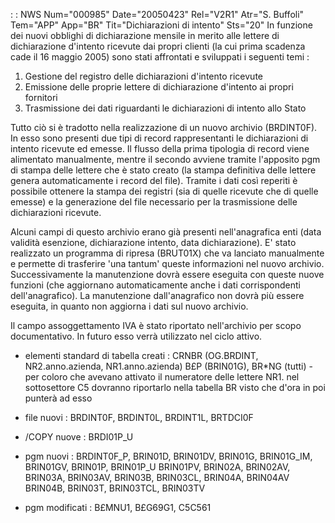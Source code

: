  :  : NWS Num="000985" Date="20050423" Rel="V2R1" Atr="S. Buffoli" Tem="APP" App="BR" Tit="Dichiarazioni di intento" Sts="20"
In funzione dei nuovi obblighi di dichiarazione mensile in merito alle lettere di dichiarazione d'intento ricevute dai propri clienti (la cui prima scadenza cade il 16 maggio 2005) sono stati affrontati e sviluppati i seguenti temi : 

1) Gestione del registro delle dichiarazioni d'intento ricevute
2) Emissione delle proprie lettere di dichiarazione d'intento ai propri fornitori
3) Trasmissione dei dati riguardanti le dichiarazioni di intento allo Stato

Tutto ciò si è tradotto nella realizzazione di un nuovo archivio (BRDINT0F). In esso sono presenti
due tipi di record rappresentanti le dichiarazioni di intento ricevute ed emesse. Il flusso della prima tipologia di record viene alimentato manualmente, mentre il secondo avviene tramite l'apposito pgm di stampa delle lettere che è stato creato (la stampa definitiva delle lettere genera automaticamente i record del file). Tramite i dati così reperiti è possibile ottenere la stampa dei registri (sia di quelle ricevute che di quelle emesse) e la generazione del
file necessario per la trasmissione delle dichiarazioni ricevute.

Alcuni campi di questo archivio erano già presenti nell'anagrafica enti (data validità esenzione, dichiarazione intento, data dichiarazione).
E' stato realizzato un programma di ripresa (BRUT01X) che va lanciato manualmente e permette di trasferire 'una tantum' queste informazioni nel nuovo archivio.
Successivamente la manutenzione dovrà essere eseguita con queste nuove funzioni (che aggiornano automaticamente anche i dati corrispondenti dell'anagrafico).
La manutenzione dall'anagrafico non dovrà più essere eseguita, in quanto non aggiorna i dati sul nuovo archivio.

Il campo assoggettamento IVA è stato riportato nell'archivio per scopo documentativo.
In futuro esso verrà utilizzato nel ciclo attivo.

-  elementi standard di tabella creati :  CRNBR (OG.BRDINT, NR2.anno.azienda, NR1.anno.azienda) B£P (BRIN01G), BR\*NG (tutti) - per coloro che avevano attivato il numeratore delle lettere NR1.
nel sottosettore C5 dovranno riportarlo nella tabella BR visto che d'ora in poi punterà ad esso 
-  file nuovi :  BRDINT0F, BRDINT0L, BRDINT1L, BRTDCI0F

-  /COPY nuove :  BRDI01P_U

-  pgm nuovi :  BRDINT0F_P, BRIN01D, BRIN01DV, BRIN01G, BRIN01G_IM, BRIN01GV, BRIN01P, BRIN01P_U BRIN01PV, BRIN02A, BRIN02AV, BRIN03A, BRIN03AV, BRIN03B, BRIN03CL, BRIN04A, BRIN04AV BRIN04B, BRIN03T, BRIN03TCL, BRIN03TV

-  pgm modificati :  B£MNU1, B£G69G1, C5C561
